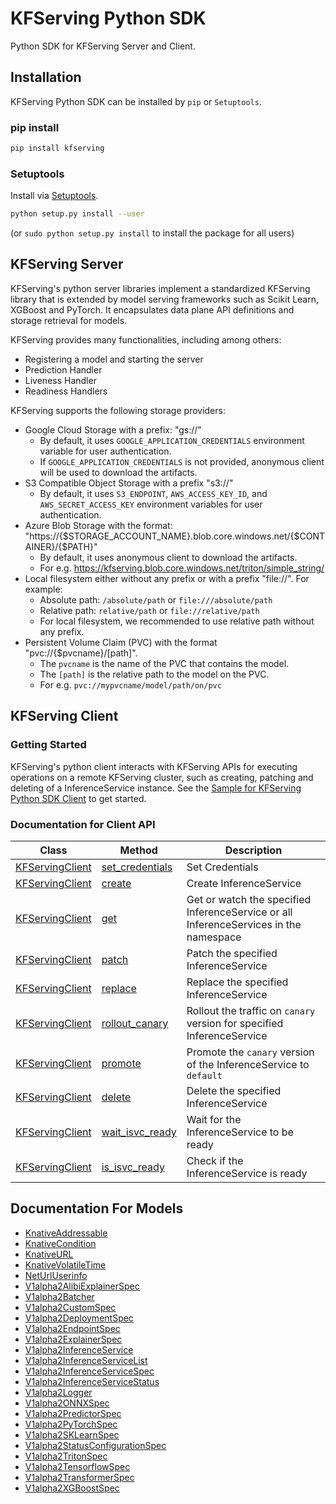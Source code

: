 # KFServing Python SDK
Python SDK for KFServing Server and Client.

## Installation

KFServing Python SDK can be installed by `pip` or `Setuptools`.

### pip install

```sh
pip install kfserving
```

### Setuptools

Install via [Setuptools](http://pypi.python.org/pypi/setuptools).

```sh
python setup.py install --user
```
(or `sudo python setup.py install` to install the package for all users)


## KFServing Server
KFServing's python server libraries implement a standardized KFServing library that is extended by model serving frameworks such as Scikit Learn, XGBoost and PyTorch. It encapsulates data plane API definitions and storage retrieval for models.

KFServing provides many functionalities, including among others:

* Registering a model and starting the server
* Prediction Handler
* Liveness Handler
* Readiness Handlers

KFServing supports the following storage providers:

* Google Cloud Storage with a prefix: "gs://"
    * By default, it uses `GOOGLE_APPLICATION_CREDENTIALS` environment variable for user authentication.
    * If `GOOGLE_APPLICATION_CREDENTIALS` is not provided, anonymous client will be used to download the artifacts.
* S3 Compatible Object Storage with a prefix "s3://"
    * By default, it uses `S3_ENDPOINT`, `AWS_ACCESS_KEY_ID`, and `AWS_SECRET_ACCESS_KEY` environment variables for user authentication.
* Azure Blob Storage with the format: "https://{$STORAGE_ACCOUNT_NAME}.blob.core.windows.net/{$CONTAINER}/{$PATH}"
    * By default, it uses anonymous client to download the artifacts.
    * For e.g. https://kfserving.blob.core.windows.net/triton/simple_string/
* Local filesystem either without any prefix or with a prefix "file://". For example:
    * Absolute path: `/absolute/path` or `file:///absolute/path`
    * Relative path: `relative/path` or `file://relative/path`
    * For local filesystem, we recommended to use relative path without any prefix.
* Persistent Volume Claim (PVC) with the format "pvc://{$pvcname}/[path]".
    * The `pvcname` is the name of the PVC that contains the model.
    * The `[path]` is the relative path to the model on the PVC.
    * For e.g. `pvc://mypvcname/model/path/on/pvc`


## KFServing Client

### Getting Started

KFServing's python client interacts with KFServing APIs for executing operations on a remote KFServing cluster, such as creating, patching and deleting of a InferenceService instance. See the [Sample for KFServing Python SDK Client](../../docs/samples/client/kfserving_sdk_sample.ipynb) to get started.

### Documentation for Client API

Class | Method |  Description
------------ | ------------- | -------------
[KFServingClient](docs/KFServingClient.md) | [set_credentials](docs/KFServingClient.md#set_credentials) | Set Credentials|
[KFServingClient](docs/KFServingClient.md) | [create](docs/KFServingClient.md#create) | Create InferenceService|
[KFServingClient](docs/KFServingClient.md) | [get](docs/KFServingClient.md#get)    | Get or watch the specified InferenceService or all InferenceServices in the namespace |
[KFServingClient](docs/KFServingClient.md) | [patch](docs/KFServingClient.md#patch)  | Patch the specified InferenceService|
[KFServingClient](docs/KFServingClient.md) | [replace](docs/KFServingClient.md#replace) | Replace the specified InferenceService|
[KFServingClient](docs/KFServingClient.md) | [rollout_canary](docs/KFServingClient.md#rollout_canary) | Rollout the traffic on `canary` version for specified InferenceService|
[KFServingClient](docs/KFServingClient.md) | [promote](docs/KFServingClient.md#promote) | Promote the `canary` version of the InferenceService to `default`|
[KFServingClient](docs/KFServingClient.md) | [delete](docs/KFServingClient.md#delete) | Delete the specified InferenceService |
[KFServingClient](docs/KFServingClient.md) | [wait_isvc_ready](docs/KFServingClient.md#wait_isvc_ready) | Wait for the InferenceService to be ready |
[KFServingClient](docs/KFServingClient.md) | [is_isvc_ready](docs/KFServingClient.md#is_isvc_ready) | Check if the InferenceService is ready |

## Documentation For Models

 - [KnativeAddressable](docs/KnativeAddressable.md)
 - [KnativeCondition](docs/KnativeCondition.md)
 - [KnativeURL](docs/KnativeURL.md)
 - [KnativeVolatileTime](docs/KnativeVolatileTime.md)
 - [NetUrlUserinfo](docs/NetUrlUserinfo.md)
 - [V1alpha2AlibiExplainerSpec](docs/V1alpha2AlibiExplainerSpec.md)
 - [V1alpha2Batcher](docs/V1alpha2Batcher.md)
 - [V1alpha2CustomSpec](docs/V1alpha2CustomSpec.md)
 - [V1alpha2DeploymentSpec](docs/V1alpha2DeploymentSpec.md)
 - [V1alpha2EndpointSpec](docs/V1alpha2EndpointSpec.md)
 - [V1alpha2ExplainerSpec](docs/V1alpha2ExplainerSpec.md)
 - [V1alpha2InferenceService](docs/V1alpha2InferenceService.md)
 - [V1alpha2InferenceServiceList](docs/V1alpha2InferenceServiceList.md)
 - [V1alpha2InferenceServiceSpec](docs/V1alpha2InferenceServiceSpec.md)
 - [V1alpha2InferenceServiceStatus](docs/V1alpha2InferenceServiceStatus.md)
 - [V1alpha2Logger](docs/V1alpha2Logger.md)
 - [V1alpha2ONNXSpec](docs/V1alpha2ONNXSpec.md)
 - [V1alpha2PredictorSpec](docs/V1alpha2PredictorSpec.md)
 - [V1alpha2PyTorchSpec](docs/V1alpha2PyTorchSpec.md)
 - [V1alpha2SKLearnSpec](docs/V1alpha2SKLearnSpec.md)
 - [V1alpha2StatusConfigurationSpec](docs/V1alpha2StatusConfigurationSpec.md)
 - [V1alpha2TritonSpec](docs/V1alpha2TritonSpec.md)
 - [V1alpha2TensorflowSpec](docs/V1alpha2TensorflowSpec.md)
 - [V1alpha2TransformerSpec](docs/V1alpha2TransformerSpec.md)
 - [V1alpha2XGBoostSpec](docs/V1alpha2XGBoostSpec.md)
